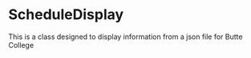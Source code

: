 # ScheduleDisplay
This is a class designed to display information from a json file for Butte College
